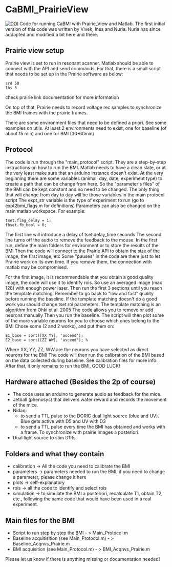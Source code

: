 # CaBMI_PrairieView
<a href="https://zenodo.org/doi/10.5281/zenodo.11430152"><img src="https://zenodo.org/badge/430497180.svg" alt="DOI"></a>
Code for running CaBMI with Prairie_View and Matlab.
The first initial version of this code was written by Vivek, Ines and Nuria. Nuria has since addapted and modified a bit here and there.
 
## Prairie view setup
Prairie view is set to run in resonant scanner. Matlab should be able to connect with the API and send commands. For that, there is a small script that needs to be set up in the Prairie software as below:
```
srd 50
lbs 5
```
check prairie link documentation for more information

On top of that, Prairie needs to record voltage rec samples to synchronize the BMI frames with the prairie frames.

There are some environment files that need to be defined a priori. See some examples on utils.
At least 2 environments need to exist, one for baseline (of about 15 min) and one for BMI (30-60min)
 
## Protocol
The code is run through the "main_protocol" script. They are a step-by-step instructions on how to run the BMI.
Matlab needs to have a clean slate, or at the very least make sure that an arduino instance doesn't exist.
At the very beginning there are some variables (animal, day, date, experiment type) to create a path that can be change from here. 
So the "parameter's files" of the BMI can be kept constant and no need to be changed. 
The only thing that will change from day to day will be those variables in the main protocol script
The expt_str variable is the type of experiment to run (go to expt2bmi_flags.m for definitions)
Parameters can also be changed on the main matlab workspace. For example:
```
tset.flag_delay = 1;
fbset.fb_bool = 0;
```
The first line will introduce a delay of tset.delay_time seconds
The second line turns off the audio to remove the feedback to the mouse.
In the first run, define the main folders for environment or to store the results of the BMI
Then the code will connect to the Prairie API to obtain the size of the image, the first image, etc
Some "pauses" in the code are there just to let Prairie work on its own time. If you remove them, the connection with matlab may be compromised.

For the first image, it is recommendable that you obtain a good quality image, the code will use it to identify rois.
So use an averaged image (max 128) with enough power laser. Then run the first 3 sections until you reach the template matching.
Remember to go back to "low and fast" quality before running the baseline.
If the template matching doesn't do a good work you should change tset.roi parameters. The template matching is an algorithm from Ohki et al. 2005
The code allows you to remove or add neurons manually
Then you run the baseline.
The script will then plot some of the more variable neurons for you to choose which ones belong to the BMI
Chose some (2 and 2 works), and put them on:
```
E1_base = sort([XX YY], 'ascend'); 
E2_base = sort([ZZ WW], 'ascend'); % 
```
Where XX, YY, ZZ, WW are the neurons you have selected as direct neurons for the BMI
The code will then run the calibration of the BMI based on the data collected during baseline. See calibration files for more info.
After that, it only remains to run the BMI. GOOD LUCK!

 
## Hardware attached (Besides the 2p of course)
 - The code uses an arduino to generate audio as feedback for the mice.
 - Jetball (phenosys) that delivers water reward and records the movement of the mice.
 - Nidaq:
     - to send a TTL pulse to the DORIC dual light source (blue and UV). Blue gets active with D5 and UV with D3
     - to send a TTL pulse every time the BMI has obtained and works with a frame. To synchronize with prairie images a posteriori.
 - Dual light source to stim D1Rs.

## Folders and what they contain
- calibration -> All the code you need to calibrate the BMI
- parameters -> parameters needed to run the BMI, if you need to change a parameter, please change it here
- plots -> self-explanatory
- rois -> all the code to identify and select rois
- simulation -> to simulate the BMI a posteriori, recalculate T1, obtain T2, etc., following the same code that would have been used in a real experiment.

## Main files for the BMI
- Script to run step by step the BMI  - > Main_Protocol.m
- Baseline acquitisition (see Main_Protocol.m)  - > Baseline_Acqnvs_Prairie.m
- BMI acquisition (see Main_Protocol.m) - > BMI_Acqnvs_Prairie.m

Please let us know if there is anything missing or documentation needed!
